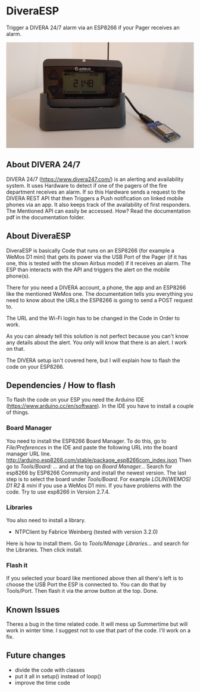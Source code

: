# DiveraESP
Trigger a DIVERA 24/7 alarm via an ESP8266 if your Pager receives an alarm.

![](images/main_image.jpg)

## About DIVERA 24/7
DIVERA 24/7 (https://www.divera247.com/) is an alerting and availability system. It uses Hardware to detect if one of the pagers of the fire department receives an alarm. If so this Hardware sends a request to the DIVERA REST API that then Triggers a Push notification on linked mobile phones via an app.
It also keeps track of the availability of first responders.
The Mentioned API can easily be accessed. How? Read the documentation pdf in the documentation folder.

## About DiveraESP
DiveraESP is basically Code that runs on an ESP8266 (for example a WeMos D1 mini) that gets its power via the USB Port of the Pager (if it has one, this is tested with the shown Airbus model) if it receives an alarm. The ESP than interacts with the API and triggers the alert on the mobile phone(s).

There for you need a DIVERA account, a phone, the app and an ESP8266 like the mentioned WeMos one. The documentation tells you everything you need to know about the URLs the ESP8266 is going to send a POST request to.

The URL and the Wi-Fi login has to be changed in the Code in Order to work.

As you can already tell this solution is not perfect because you can't know any details about the alert. You only will know that there is an alert. I work on that.

The DIVERA setup isn't covered here, but I will explain how to flash the code on your ESP8266.

## Dependencies / How to flash
To flash the code on your ESP you need the Arduino IDE (https://www.arduino.cc/en/software). In the IDE you have to install a couple of things.

### Board Manager
You need to install the ESP8266 Board Manager. To do this, go to *File/Preferences* in the IDE and paste the following URL into the board manager URL line. http://arduino.esp8266.com/stable/package_esp8266com_index.json Then go to *Tools/Board: ...* and at the top on *Board Manager...* Search for esp8266 by ESP8266 Community and install the newest version.  The last step is to select the board under *Tools/Board*. For example *LOLIN(WEMOS) D1 R2 & mini* if you use a WeMos D1 mini. If you have problems with the code. Try to use esp8266 in Version 2.7.4.

### Libraries
You also need to install a library.
- NTPClient by Fabrice Weinberg (tested with version 3.2.0)

Here is how to install them. Go to *Tools/Manage Libraries...* and search for the Libraries. Then click install.

### Flash it
If you selected your board like mentioned above then all there's left is to choose the USB Port the ESP is connected to. You can do that by Tools/Port. Then flash it via the arrow button at the top. Done.

## Known Issues
Theres a bug in the time related code. It will mess up Summertime but will work in winter time. I suggest not to use that part of the code. I'll work on a fix.

## Future changes
- divide the code with classes
- put it all in setup() instead of loop()
- improve the time code
